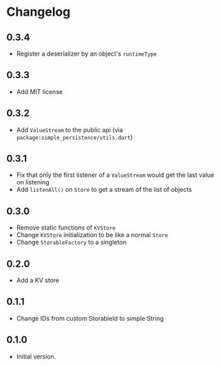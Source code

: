 # Changelog

## 0.3.4

* Register a deserializer by an object's `runtimeType`

## 0.3.3

* Add MIT license

## 0.3.2

* Add `ValueStream` to the public api (via `package:simple_persistence/utils.dart`)

## 0.3.1

* Fix that only the first listener of a `ValueStream` would get the last value on listening
* Add `listenAll()` on `Store` to get a stream of the list of objects

## 0.3.0

* Remove static functions of `KVStore`
* Change `KVStore` initialization to be like a normal `Store`
* Change `StorableFactory` to a singleton

## 0.2.0

* Add a KV store

## 0.1.1

* Change IDs from custom StorableId to simple String

## 0.1.0

* Initial version.
